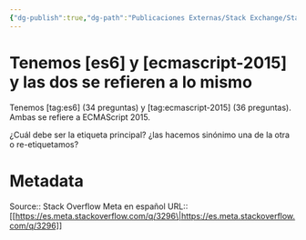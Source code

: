 ```yaml
---
{"dg-publish":true,"dg-path":"Publicaciones Externas/Stack Exchange/Stack Overflow en español/Stack Overflow en español Meta/es.meta.stackoverflow.com-3296.md","permalink":"/publicaciones-externas/stack-exchange/stack-overflow-en-espanol/stack-overflow-en-espanol-meta/es-meta-stackoverflow-com-3296/","title":"Tenemos [es6] y [ecmascript-2015] y las dos se refieren a lo mismo","hide":true,"noteIcon":"default","created":"2024-04-03T12:49:10.374-06:00","updated":"2024-04-05T16:44:02.719-06:00"}
---
```


# Tenemos [es6] y [ecmascript-2015] y las dos se refieren a lo mismo

Tenemos [tag:es6] (34 preguntas) y [tag:ecmascript-2015] (36 preguntas). Ambas se refiere a ECMAScript 2015.

¿Cuál debe ser la etiqueta principal? ¿las hacemos sinónimo una de la otra o re-etiquetamos?

# Metadata
Source:: Stack Overflow Meta en español
URL:: [[https://es.meta.stackoverflow.com/q/3296\|https://es.meta.stackoverflow.com/q/3296]]

